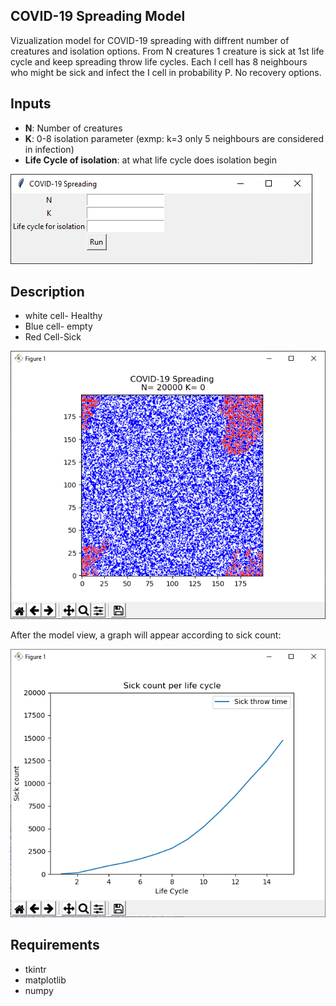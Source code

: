 
## COVID-19 Spreading Model
Vizualization model for COVID-19 spreading with diffrent number of creatures and isolation options.
From N creatures 1 creature is sick at 1st life cycle and keep spreading throw life cycles.
Each I cell has 8 neighbours who might be sick and infect the I cell in probability P.
No recovery options.

## Inputs
- **N**: Number of creatures 
- **K**: 0-8 isolation parameter (exmp: k=3 only 5 neighbours are considered in infection)
- **Life Cycle of isolation**: at what life cycle does isolation begin

![inputs](inputs.png)
## Description
* white cell- Healthy
* Blue cell- empty
* Red Cell-Sick

![model](model.png)

After the model view, a graph will appear according to sick count:

![graph](graph.png)
## Requirements

- tkintr
- matplotlib
- numpy



